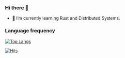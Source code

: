 ### Hi there 👋

- 🌱 I’m currently learning Rust and Distributed Systems.

<!--
**Palbangmiyine/Palbangmiyine** is a ✨ _special_ ✨ repository because its `README.md` (this file) appears on your GitHub profile.

Here are some ideas to get you started:

- 🔭 I’m currently working on ...
- 🌱 I’m currently learning ...
- 👯 I’m looking to collaborate on ...
- 🤔 I’m looking for help with ...
- 💬 Ask me about ...
- 📫 How to reach me: ...
- 😄 Pronouns: ...
- ⚡ Fun fact: ...
-->

### Language frequency  

[![Top Langs](https://github-readme-stats.vercel.app/api/top-langs/?username=Palbangmiyine&langs_count=5)](https://github.com/anuraghazra/github-readme-stats)

[![Hits](https://hits.seeyoufarm.com/api/count/incr/badge.svg?url=https%3A%2F%2Fgithub.com%2Fpalbangmiyine%2Fpalbangmiyine&count_bg=%2379C83D&title_bg=%23555555&icon=&icon_color=%23E7E7E7&title=hits&edge_flat=false)](https://subux.dev)
